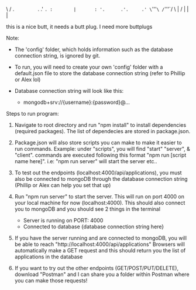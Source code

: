   \           /
  .`         `.
.'             `.
:        |       :
'.      .'.     .'
  \`'''`\ /`'''`/
   \     |     /
    |    |    |

this is a nice butt, it needs a butt plug. I need more buttplugs

Note: 
  - The 'config' folder, which holds information such as the database connection string, is ignored by git. 
  - To run, you will need to create your own 'config' folder with a default.json file to store 
    the database connection string (refer to Phillip or Alex lol)
  - Database connection string will look like this:
      
      - mongodb+srv://{username}:{password}@... 

Steps to run program:
  1) Navigate to root directory and run "npm install" to install dependencies (required packages). 
     The list of dependecies are stored in package.json.
  2) Package.json will also store scripts you can make to make it easier to run commands. 
     Example: under "scripts", you will find "start" "server", & "client". 
     commands are executed following this format "npm run [script name here]". i.e: "npm run server" will start the server etc..
  4) To test out the endpoints (localhost:4000/api/applications), you must also be connected to mongoDB through the database
     connection string (Phillip or Alex can help you set that up)
  5) Run "npm run server" to start the server. This will run on port 4000 on your local machine for now (localhost:4000). 
     This should also connect you to mongoDB and you should see 2 things in the terminal

      - Server is running on PORT: 4000
      - Connected to database {database connection string here}

  6) If you have the server running and are connected to mongoDB, you will be able to reach "http://localhost:4000/api/applications"
     Browsers will automatically make a GET request and this should return you the list of applications in the database
  7) If you want to try out the other endpoints (GET/POST/PUT/DELETE), download "Postman" and 
     I can share you a folder within Postman where you can make those requests!
